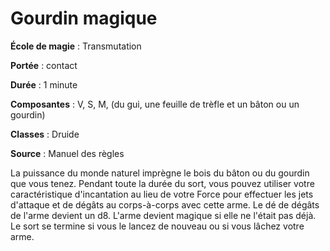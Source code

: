 # Gourdin magique

**École de magie** : Transmutation

**Portée** : contact

**Durée** : 1 minute

**Composantes** : V, S, M, (du gui, une feuille de trèfle et un bâton ou un gourdin)

**Classes** : Druide

**Source** : Manuel des règles

La puissance du monde naturel imprègne le bois du bâton ou du gourdin que vous tenez. Pendant toute la durée du sort, vous pouvez utiliser votre caractéristique d'incantation au lieu de votre Force pour effectuer les jets d'attaque et de dégâts au corps-à-corps avec cette arme. Le dé de dégâts de l'arme devient un d8. L'arme devient magique si elle ne l'était pas déjà. Le sort se termine si vous le lancez de nouveau ou si vous lâchez votre arme.
